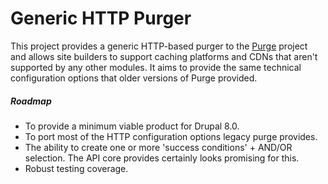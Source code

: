 # Generic HTTP Purger

This project provides a generic HTTP-based purger to the [Purge](https://www.drupal.org/project/purge)
project and allows site builders to support caching platforms and CDNs that
aren't supported by any other modules. It aims to provide the same technical
configuration options that older versions of Purge provided.

##### Roadmap

* To provide a minimum viable product for Drupal 8.0.
* To port most of the HTTP configuration options legacy purge provides.
* The ability to create one or more 'success conditions' + AND/OR selection. The
  API core provides certainly looks promising for this.
* Robust testing coverage.
